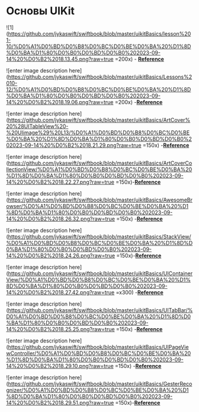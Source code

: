 # Основы UIKit

![1](https://github.com/jykaswift/swiftbook/blob/master/uikitBasics/lesson%201-10/%D0%A1%D0%BD%D0%B8%D0%BC%D0%BE%D0%BA%20%D1%8D%D0%BA%D1%80%D0%B0%D0%BD%D0%B0%202023-09-14%20%D0%B2%2018.13.45.png?raw=true =200x) - **[Reference](https://github.com/jykaswift/swiftbook/tree/master/uikitBasics/lesson%201-10)**

![enter image description here](https://github.com/jykaswift/swiftbook/blob/master/uikitBasics/Lessons%2010-12/%D0%A1%D0%BD%D0%B8%D0%BC%D0%BE%D0%BA%20%D1%8D%D0%BA%D1%80%D0%B0%D0%BD%D0%B0%202023-09-14%20%D0%B2%2018.19.06.png?raw=true =200x) -**[Reference](https://github.com/jykaswift/swiftbook/tree/master/uikitBasics/Lessons%2010-12)**


![enter image description here](https://github.com/jykaswift/swiftbook/blob/master/uikitBasics/ArtCover%20%28UITableView%20-%20UIimage%29%20L13/%D0%A1%D0%BD%D0%B8%D0%BC%D0%BE%D0%BA%20%D1%8D%D0%BA%D1%80%D0%B0%D0%BD%D0%B0%202023-09-14%20%D0%B2%2018.21.29.png?raw=true =150x) -**[Reference](https://github.com/jykaswift/swiftbook/tree/master/uikitBasics/ArtCover%20%28UITableView%20-%20UIimage%29%20L13)**

![enter image description here](https://github.com/jykaswift/swiftbook/blob/master/uikitBasics/ArtCoverCollectionView/%D0%A1%D0%BD%D0%B8%D0%BC%D0%BE%D0%BA%20%D1%8D%D0%BA%D1%80%D0%B0%D0%BD%D0%B0%202023-09-14%20%D0%B2%2018.22.27.png?raw=true =150x)-**[Reference](https://github.com/jykaswift/swiftbook/tree/master/uikitBasics/ArtCoverCollectionView)**


![enter image description here](https://github.com/jykaswift/swiftbook/blob/master/uikitBasics/AwesomeBrowser/%D0%A1%D0%BD%D0%B8%D0%BC%D0%BE%D0%BA%20%D1%8D%D0%BA%D1%80%D0%B0%D0%BD%D0%B0%202023-09-14%20%D0%B2%2018.26.32.png?raw=true =150x) -**[Reference](https://github.com/jykaswift/swiftbook/tree/master/uikitBasics/AwesomeBrowser)**


![enter image description here](https://github.com/jykaswift/swiftbook/blob/master/uikitBasics/StackView/%D0%A1%D0%BD%D0%B8%D0%BC%D0%BE%D0%BA%20%D1%8D%D0%BA%D1%80%D0%B0%D0%BD%D0%B0%202023-09-14%20%D0%B2%2018.24.26.png?raw=true =150x)-**[Reference](https://github.com/jykaswift/swiftbook/tree/master/uikitBasics/StackView)**


![enter image description here](https://github.com/jykaswift/swiftbook/blob/master/uikitBasics/UIContainerView/%D0%A1%D0%BD%D0%B8%D0%BC%D0%BE%D0%BA%20%D1%8D%D0%BA%D1%80%D0%B0%D0%BD%D0%B0%202023-09-14%20%D0%B2%2018.27.42.png?raw=true =x300) -**[Reference](https://github.com/jykaswift/swiftbook/tree/master/uikitBasics/UIContainerView)**


![enter image description here](https://github.com/jykaswift/swiftbook/blob/master/uikitBasics/UITabBar/%D0%A1%D0%BD%D0%B8%D0%BC%D0%BE%D0%BA%20%D1%8D%D0%BA%D1%80%D0%B0%D0%BD%D0%B0%202023-09-14%20%D0%B2%2018.25.25.png?raw=true =150x) -**[Reference](https://github.com/jykaswift/swiftbook/tree/master/uikitBasics/UITabBar)**

![enter image description here](https://github.com/jykaswift/swiftbook/blob/master/uikitBasics/UIPageViewController/%D0%A1%D0%BD%D0%B8%D0%BC%D0%BE%D0%BA%20%D1%8D%D0%BA%D1%80%D0%B0%D0%BD%D0%B0%202023-09-14%20%D0%B2%2018.29.10.png?raw=true =150x) -**[Reference](https://github.com/jykaswift/swiftbook/tree/master/uikitBasics/UIPageViewController)**

![enter image description here](https://github.com/jykaswift/swiftbook/blob/master/uikitBasics/GesterRecognizer/%D0%A1%D0%BD%D0%B8%D0%BC%D0%BE%D0%BA%20%D1%8D%D0%BA%D1%80%D0%B0%D0%BD%D0%B0%202023-09-14%20%D0%B2%2018.29.51.png?raw=true =150x)-**[Reference](https://github.com/jykaswift/swiftbook/tree/master/uikitBasics/GesterRecognizer)**


